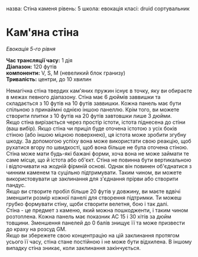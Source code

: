 назва: Стіна каменя рівень: 5 школа: евокація класі: druid сортувальник

# Кам'яна стіна
_Евокація 5-го рівня_

**Час трансляції часу:** 1 дія    
**Діапазон:** 120 футів    
**компоненти:** V, S, М (невеликий блок гранизу)    
**Тривалість:** центри, до 10 хвилин

Немагічна стіна твердих кам'яних пружин існує в точку, яку ви обираєте в межах певного діапазону. Стіна має 6 дюймів заввишки та складається з 10 футів на 10 футів заввишки. Кожна панель має бути спільною з принаймні однією іншою панеллю. Крім того, ви можете створити плитки з 10 футів на 20 футів завтовшки лише 3 дюйми.    
Якщо стіна вирізається через простір істоти, істота піднесена до стіни (ваш вибір). Якщо стіна чи приціл буде оточена істотою з усіх боків стіною (або іншою міцною поверхнею), ця істота може зробити згубну шкоду. За допомогою успіху вона може використати свою реакцію, щоб рухатися вгору по швидкості, щоб вона більше не була оточена стіною.    
Стіна може мати будь-які бажані форми, хоча вона не може займати те саме місце, що й істота або об'єкт. Стіна не повинна бути вертикальною і відпочивати на жодній фірмній основі. Однак він повинен об'єднатися з чинним каменем та суцільно підтримувати. Таким чином, ви можете використовувати це заклинання для з'єднання прірви або створити пандус.    
Якщо ви створите пробіл більше 20 футів у довжину, ви маєте вдвічі зменшити розмір кожної панелі для створення підтримки. Ти можеш грубко формувати стіну, щоби створити велетня, бою і так далі.    
Стіна - це предмет з каменю, який можна пошкодженти, і таким чином розтоплена. Кожна панель має показник AC 15 і 30 хітів за дюйм товщини. Зменшення панелей до 0 балів знищує її та може призвести до краху на розсуд GM.    
Якщо ви збережете свою концентрацію на цій заклинання протягом усього її часу, стіна стане постійною і не може бути відхилена. В іншому випадку стіна зникає, коли заклинання закінчується. 